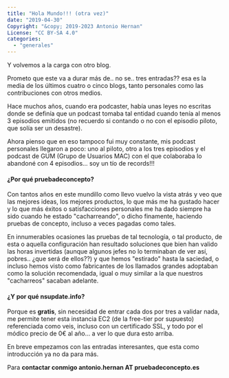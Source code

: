 ```yaml
---
title: "Hola Mundo!!! (otra vez)"
date: "2019-04-30"
Copyright: "&copy; 2019-2023 Antonio Hernan"
License: "CC BY-SA 4.0"
categories: 
  - "generales"
---
```


Y volvemos a la carga con otro blog.

Prometo que este va a durar más de.. no se.. tres entradas?? esa es la media de los últimos cuatro o cinco blogs, tanto personales como las contribuciones con otros medios.

Hace muchos años, cuando era podcaster, había unas leyes no escritas donde se definía que un podcast tomaba tal entidad cuando tenía al menos 3 episodios emitidos (no recuerdo si contando o no con el episodio piloto, que solía ser un desastre).

Ahora pienso que en eso tampoco fui muy constante, mis podcast personales llegaron a poco: uno al piloto, otro a los tres episodios y el podcast de GUM (Grupo de Usuarios MAC) con el que colaboraba lo abandoné con 4 episodios... soy un tío de records!!!

#### ¿Por qué **pruebadeconcepto**?

Con tantos años en este mundillo como llevo vuelvo la vista atrás y veo que las mejores ideas, los mejores productos, lo que más me ha gustado hacer y lo que más éxitos o satisfacciones personales me ha dado siempre ha sido cuando he estado "cacharreando", o dicho finamente, haciendo pruebas de concepto, incluso a veces pagadas como tales.

En innumerables ocasiones las pruebas de tal tecnología, o tal producto, de esta o aquella configuración han resultado soluciones que bien han valido las horas invertidas (aunque algunos jefes no lo terminaban de ver así, pobres.. ¿que será de ellos??) y que hemos "estirado" hasta la saciedad, o incluso hemos visto como fabricantes de los llamados grandes adoptaban como la solución recomendada, igual o muy similar a la que nuestros "cacharreos" sacaban adelante.

#### ¿Y por qué nsupdate.info?

Porque es **gratis**, sin necesidad de entrar cada dos por tres a validar nada, me permite tener esta instancia EC2 (de la free-tier por supuesto) referenciada como veis, incluso con un certificado SSL, y todo por el módico precio de 0€ al año... a ver lo que dura esto arriba.

En breve empezamos con las entradas interesantes, que esta como introducción ya no da para más.

Para **contactar conmigo antonio.hernan AT pruebadeconcepto.es**
